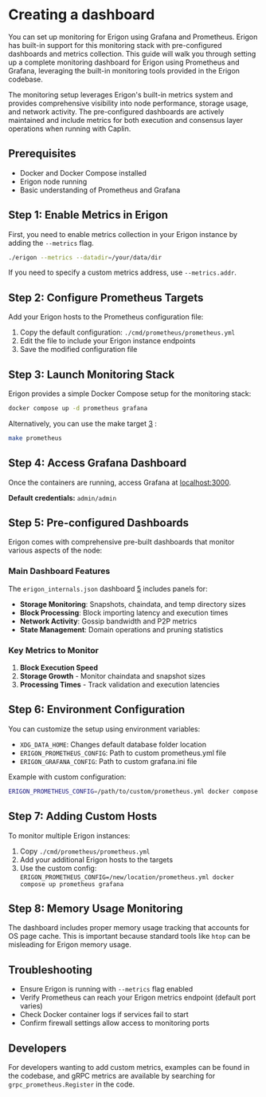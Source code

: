 # Creating a dashboard

You can set up monitoring for Erigon using Grafana and Prometheus. Erigon has built-in support for this monitoring stack with pre-configured dashboards and metrics collection. This guide will walk you through setting up a complete monitoring dashboard for Erigon using Prometheus and Grafana, leveraging the built-in monitoring tools provided in the Erigon codebase.

The monitoring setup leverages Erigon's built-in metrics system and provides comprehensive visibility into node performance, storage usage, and network activity. The pre-configured dashboards are actively maintained and include metrics for both execution and consensus layer operations when running with Caplin.

## Prerequisites

- Docker and Docker Compose installed
- Erigon node running
- Basic understanding of Prometheus and Grafana

## Step 1: Enable Metrics in Erigon

First, you need to enable metrics collection in your Erigon instance by adding the `--metrics` flag.

```bash
./erigon --metrics --datadir=/your/data/dir
```

If you need to specify a custom metrics address, use `--metrics.addr`.

## Step 2: Configure Prometheus Targets

Add your Erigon hosts to the Prometheus configuration file:

1. Copy the default configuration: `./cmd/prometheus/prometheus.yml`
2. Edit the file to include your Erigon instance endpoints
3. Save the modified configuration file

## Step 3: Launch Monitoring Stack

Erigon provides a simple Docker Compose setup for the monitoring stack:

```bash
docker compose up -d prometheus grafana
```

Alternatively, you can use the make target [3](#0-2) :

```bash
make prometheus
```

## Step 4: Access Grafana Dashboard

Once the containers are running, access Grafana at [localhost:3000](http://localhost:3000).

**Default credentials:** `admin/admin`

## Step 5: Pre-configured Dashboards

Erigon comes with comprehensive pre-built dashboards that monitor various aspects of the node:

### Main Dashboard Features
The `erigon_internals.json` dashboard [5](#0-4)  includes panels for:

- **Storage Monitoring**: Snapshots, chaindata, and temp directory sizes
- **Block Processing**: Block importing latency and execution times
- **Network Activity**: Gossip bandwidth and P2P metrics
- **State Management**: Domain operations and pruning statistics

### Key Metrics to Monitor

1. **Block Execution Speed**
2. **Storage Growth** - Monitor chaindata and snapshot sizes
3. **Processing Times** - Track validation and execution latencies

## Step 6: Environment Configuration

You can customize the setup using environment variables:

- `XDG_DATA_HOME`: Changes default database folder location
- `ERIGON_PROMETHEUS_CONFIG`: Path to custom prometheus.yml file  
- `ERIGON_GRAFANA_CONFIG`: Path to custom grafana.ini file

Example with custom configuration:
```bash
ERIGON_PROMETHEUS_CONFIG=/path/to/custom/prometheus.yml docker compose up prometheus grafana
```

## Step 7: Adding Custom Hosts

To monitor multiple Erigon instances:

1. Copy `./cmd/prometheus/prometheus.yml`
2. Add your additional Erigon hosts to the targets
3. Use the custom config: `ERIGON_PROMETHEUS_CONFIG=/new/location/prometheus.yml docker compose up prometheus grafana`

## Step 8: Memory Usage Monitoring

The dashboard includes proper memory usage tracking that accounts for OS page cache. This is important because standard tools like `htop` can be misleading for Erigon memory usage.

## Troubleshooting

- Ensure Erigon is running with `--metrics` flag enabled
- Verify Prometheus can reach your Erigon metrics endpoint (default port varies)
- Check Docker container logs if services fail to start
- Confirm firewall settings allow access to monitoring ports

## Developers

For developers wanting to add custom metrics, examples can be found in the codebase, and gRPC metrics are available by searching for `grpc_prometheus.Register` in the code.

<!--
### Citations

**File:** cmd/prometheus/Readme.md (L1-1)
```markdown
Add flag `--metrics` to Erigon or any other process (add `--metrics.addr` if need).
```

**File:** cmd/prometheus/Readme.md (L3-3)
```markdown
Add hosts to collecting metrics in: `./cmd/prometheus/prometheus.yml`
```

**File:** cmd/prometheus/Readme.md (L5-5)
```markdown
Run Grafana and Prometheus: `docker compose up -d prometheus grafana` or `make prometheus`
```

**File:** cmd/prometheus/Readme.md (L7-7)
```markdown
Go to: [localhost:3000](localhost:3000), admin/admin
```

**File:** cmd/prometheus/Readme.md (L9-13)
```markdown
Env variables:

- `XDG_DATA_HOME` re-defines default prometheus and grafana databases folder.
- `ERIGON_PROMETHEUS_CONFIG` path to custom `prometheus.yml` file. Default is: `./cmd/prometheus/prometheus.yml`
- `ERIGON_GRAFANA_CONFIG` path to custom `grafana.ini file`. Default is: `./cmd/prometheus/grafana.ini`
```

**File:** cmd/prometheus/Readme.md (L15-16)
```markdown
To add custom Erigon host: copy `./cmd/prometheus/prometheus.yml`, modify, pass new location by:
`ERIGON_PROMETHEUS_CONFIG=/new/location/prometheus.yml docker compose up prometheus grafana`
```

**File:** cmd/prometheus/Readme.md (L29-31)
```markdown
See example: `ethdb/object_db.go:dbGetTimer`

```

**File:** cmd/prometheus/dashboards/erigon_internals.json (L1-60)
```json
{
  "__inputs": [
    {
      "name": "DS_GRAFANACLOUD-ERIGONOVHMONITORING-PROM",
      "label": "grafanacloud-erigonovhmonitoring-prom",
      "description": "",
      "type": "datasource",
      "pluginId": "prometheus",
      "pluginName": "Prometheus"
    }
  ],
  "__elements": {},
  "__requires": [
    {
      "type": "panel",
      "id": "barchart",
      "name": "Bar chart",
      "version": ""
    },
    {
      "type": "panel",
      "id": "bargauge",
      "name": "Bar gauge",
      "version": ""
    },
    {
      "type": "panel",
      "id": "gauge",
      "name": "Gauge",
      "version": ""
    },
    {
      "type": "grafana",
      "id": "grafana",
      "name": "Grafana",
      "version": "12.1.0-91295"
    },
    {
      "type": "panel",
      "id": "piechart",
      "name": "Pie chart",
      "version": ""
    },
    {
      "type": "datasource",
      "id": "prometheus",
      "name": "Prometheus",
      "version": "1.0.0"
    },
    {
      "type": "panel",
      "id": "stat",
      "name": "Stat",
      "version": ""
    },
    {
      "type": "panel",
      "id": "timeseries",
      "name": "Time series",
      "version": ""
```

**File:** cmd/prometheus/dashboards/erigon_internals.json (L185-195)
```json
              "expr": "devops_erigon_dirs_size_total{directory=\"/erigon-data/snapshots\", instance=~\"$nodo\"}",
              "legendFormat": "__auto",
              "range": true,
              "refId": "A",
              "datasource": {
                "type": "prometheus",
                "uid": "${DS_GRAFANACLOUD-ERIGONOVHMONITORING-PROM}"
              }
            }
          ],
          "title": "<datadir>/SNAPSHOTS TOTAL SIZE (GB)",
```

**File:** cmd/prometheus/dashboards/erigon_internals.json (L282-292)
```json
              "expr": "devops_erigon_dirs_size_total{directory=\"/erigon-data/chaindata\", instance=~\"$nodo\"}",
              "legendFormat": "__auto",
              "range": true,
              "refId": "A",
              "datasource": {
                "type": "prometheus",
                "uid": "${DS_GRAFANACLOUD-ERIGONOVHMONITORING-PROM}"
              }
            }
          ],
          "title": "<datadir>/CHAINDATA size (GB)",
```

**File:** cmd/prometheus/dashboards/erigon_internals.json (L1867-1877)
```json
              "expr": "block_importing_latency{instance=~\"$instance\"}",
              "legendFormat": "{{label_name}} {{instance}}",
              "range": true,
              "refId": "A",
              "datasource": {
                "type": "prometheus",
                "uid": "${DS_GRAFANACLOUD-ERIGONOVHMONITORING-PROM}"
              }
            }
          ],
          "title": "Block importing latency",
```

**File:** cmd/prometheus/dashboards/erigon_internals.json (L2583-2593)
```json
              "expr": "execution_time{instance=~\"$instance\"}",
              "legendFormat": "{{label_name}} {{instance}}",
              "range": true,
              "refId": "A",
              "datasource": {
                "type": "prometheus",
                "uid": "${DS_GRAFANACLOUD-ERIGONOVHMONITORING-PROM}"
              }
            }
          ],
          "title": "ValidateChain: time spent",
```

**File:** cmd/prometheus/dashboards/erigon_internals.json (L3153-3166)
```json
              "expr": "rate(gossip_topics_seen_beacon_block{instance=~\"$instance\"}[$__rate_interval])/125 > 0  ",
              "fullMetaSearch": false,
              "includeNullMetadata": true,
              "legendFormat": "kb/s {{instance}}",
              "range": true,
              "refId": "A",
              "useBackend": false,
              "datasource": {
                "type": "prometheus",
                "uid": "${DS_GRAFANACLOUD-ERIGONOVHMONITORING-PROM}"
              }
            }
          ],
          "title": "Beacon Block Gossip bandwidth",
```

**File:** cmd/prometheus/dashboards/erigon_internals.json (L4324-4345)
```json
              "expr": "domain_running_files_building{instance=~\"$instance\"}",
              "hide": false,
              "instant": false,
              "legendFormat": "running files building: {{instance}}",
              "range": true,
              "refId": "E"
            },
            {
              "datasource": {
                "type": "prometheus",
                "uid": "${DS_GRAFANACLOUD-ERIGONOVHMONITORING-PROM}"
              },
              "editorMode": "code",
              "expr": "domain_wal_flushes{instance=~\"$instance\"}",
              "hide": false,
              "instant": false,
              "legendFormat": "WAL flushes {{instance}}",
              "range": true,
              "refId": "F"
            }
          ],
          "title": "State: running collate/merge/prune",
```

**File:** cmd/prometheus/dashboards/erigon_internals.json (L5716-5725)
```json
              "expr": "chain_execution_seconds{quantile=\"$quantile\",instance=~\"$instance\"}",
              "format": "time_series",
              "interval": "",
              "intervalFactor": 1,
              "legendFormat": "execution: {{instance}}",
              "range": true,
              "refId": "A"
            }
          ],
          "title": "Block Execution speed ",
```

**File:** README.md (L443-443)
```markdown
`docker compose up prometheus grafana`, [detailed docs](./cmd/prometheus/Readme.md).
```

**File:** README.md (L751-755)
```markdown
`htop` on column `res` shows memory of "App + OS used to hold page cache for given App", but it's not informative,
because if `htop` says that app using 90% of memory you still can run 3 more instances of app on the same machine -
because most of that `90%` is "OS pages cache".
OS automatically frees this cache any time it needs memory. Smaller "page cache size" may not impact performance of
Erigon at all.
```

**File:** README.md (L762-763)
```markdown
- `Prometheus` dashboard shows memory of Go app without OS pages cache (`make prometheus`, open in
  browser `localhost:3000`, credentials `admin/admin`)
```
-->
